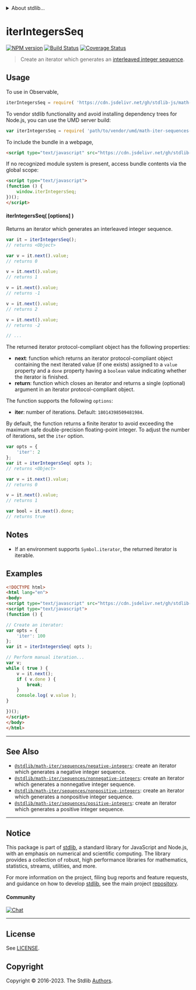 <!--

@license Apache-2.0

Copyright (c) 2020 The Stdlib Authors.

Licensed under the Apache License, Version 2.0 (the "License");
you may not use this file except in compliance with the License.
You may obtain a copy of the License at

   http://www.apache.org/licenses/LICENSE-2.0

Unless required by applicable law or agreed to in writing, software
distributed under the License is distributed on an "AS IS" BASIS,
WITHOUT WARRANTIES OR CONDITIONS OF ANY KIND, either express or implied.
See the License for the specific language governing permissions and
limitations under the License.

-->


<details>
  <summary>
    About stdlib...
  </summary>
  <p>We believe in a future in which the web is a preferred environment for numerical computation. To help realize this future, we've built stdlib. stdlib is a standard library, with an emphasis on numerical and scientific computation, written in JavaScript (and C) for execution in browsers and in Node.js.</p>
  <p>The library is fully decomposable, being architected in such a way that you can swap out and mix and match APIs and functionality to cater to your exact preferences and use cases.</p>
  <p>When you use stdlib, you can be absolutely certain that you are using the most thorough, rigorous, well-written, studied, documented, tested, measured, and high-quality code out there.</p>
  <p>To join us in bringing numerical computing to the web, get started by checking us out on <a href="https://github.com/stdlib-js/stdlib">GitHub</a>, and please consider <a href="https://opencollective.com/stdlib">financially supporting stdlib</a>. We greatly appreciate your continued support!</p>
</details>

# iterIntegersSeq

[![NPM version][npm-image]][npm-url] [![Build Status][test-image]][test-url] [![Coverage Status][coverage-image]][coverage-url] <!-- [![dependencies][dependencies-image]][dependencies-url] -->

> Create an iterator which generates an [interleaved integer sequence][oeis-a001057].

<!-- Section to include introductory text. Make sure to keep an empty line after the intro `section` element and another before the `/section` close. -->

<section class="intro">

</section>

<!-- /.intro -->

<!-- Package usage documentation. -->



<section class="usage">

## Usage

To use in Observable,

```javascript
iterIntegersSeq = require( 'https://cdn.jsdelivr.net/gh/stdlib-js/math-iter-sequences-integers@v0.1.0-umd/browser.js' )
```

To vendor stdlib functionality and avoid installing dependency trees for Node.js, you can use the UMD server build:

```javascript
var iterIntegersSeq = require( 'path/to/vendor/umd/math-iter-sequences-integers/index.js' )
```

To include the bundle in a webpage,

```html
<script type="text/javascript" src="https://cdn.jsdelivr.net/gh/stdlib-js/math-iter-sequences-integers@v0.1.0-umd/browser.js"></script>
```

If no recognized module system is present, access bundle contents via the global scope:

```html
<script type="text/javascript">
(function () {
    window.iterIntegersSeq;
})();
</script>
```

#### iterIntegersSeq( \[options] )

Returns an iterator which generates an interleaved integer sequence.

```javascript
var it = iterIntegersSeq();
// returns <Object>

var v = it.next().value;
// returns 0

v = it.next().value;
// returns 1

v = it.next().value;
// returns -1

v = it.next().value;
// returns 2

v = it.next().value;
// returns -2

// ...
```

The returned iterator protocol-compliant object has the following properties:

-   **next**: function which returns an iterator protocol-compliant object containing the next iterated value (if one exists) assigned to a `value` property and a `done` property having a `boolean` value indicating whether the iterator is finished.
-   **return**: function which closes an iterator and returns a single (optional) argument in an iterator protocol-compliant object.

The function supports the following `options`:

-   **iter**: number of iterations. Default: `18014398509481984`.

By default, the function returns a finite iterator to avoid exceeding the maximum safe double-precision floating-point integer. To adjust the number of iterations, set the `iter` option.

```javascript
var opts = {
    'iter': 2
};
var it = iterIntegersSeq( opts );
// returns <Object>

var v = it.next().value;
// returns 0

v = it.next().value;
// returns 1

var bool = it.next().done;
// returns true
```

</section>

<!-- /.usage -->

<!-- Package usage notes. Make sure to keep an empty line after the `section` element and another before the `/section` close. -->

<section class="notes">

## Notes

-   If an environment supports `Symbol.iterator`, the returned iterator is iterable.

</section>

<!-- /.notes -->

<!-- Package usage examples. -->

<section class="examples">

## Examples

<!-- eslint no-undef: "error" -->

```html
<!DOCTYPE html>
<html lang="en">
<body>
<script type="text/javascript" src="https://cdn.jsdelivr.net/gh/stdlib-js/math-iter-sequences-integers@v0.1.0-umd/browser.js"></script>
<script type="text/javascript">
(function () {

// Create an iterator:
var opts = {
    'iter': 100
};
var it = iterIntegersSeq( opts );

// Perform manual iteration...
var v;
while ( true ) {
    v = it.next();
    if ( v.done ) {
        break;
    }
    console.log( v.value );
}

})();
</script>
</body>
</html>
```

</section>

<!-- /.examples -->

<!-- Section to include cited references. If references are included, add a horizontal rule *before* the section. Make sure to keep an empty line after the `section` element and another before the `/section` close. -->

<section class="references">

</section>

<!-- /.references -->

<!-- Section for related `stdlib` packages. Do not manually edit this section, as it is automatically populated. -->

<section class="related">

* * *

## See Also

-   <span class="package-name">[`@stdlib/math-iter/sequences/negative-integers`][@stdlib/math/iter/sequences/negative-integers]</span><span class="delimiter">: </span><span class="description">create an iterator which generates a negative integer sequence.</span>
-   <span class="package-name">[`@stdlib/math-iter/sequences/nonnegative-integers`][@stdlib/math/iter/sequences/nonnegative-integers]</span><span class="delimiter">: </span><span class="description">create an iterator which generates a nonnegative integer sequence.</span>
-   <span class="package-name">[`@stdlib/math-iter/sequences/nonpositive-integers`][@stdlib/math/iter/sequences/nonpositive-integers]</span><span class="delimiter">: </span><span class="description">create an iterator which generates a nonpositive integer sequence.</span>
-   <span class="package-name">[`@stdlib/math-iter/sequences/positive-integers`][@stdlib/math/iter/sequences/positive-integers]</span><span class="delimiter">: </span><span class="description">create an iterator which generates a positive integer sequence.</span>

</section>

<!-- /.related -->

<!-- Section for all links. Make sure to keep an empty line after the `section` element and another before the `/section` close. -->


<section class="main-repo" >

* * *

## Notice

This package is part of [stdlib][stdlib], a standard library for JavaScript and Node.js, with an emphasis on numerical and scientific computing. The library provides a collection of robust, high performance libraries for mathematics, statistics, streams, utilities, and more.

For more information on the project, filing bug reports and feature requests, and guidance on how to develop [stdlib][stdlib], see the main project [repository][stdlib].

#### Community

[![Chat][chat-image]][chat-url]

---

## License

See [LICENSE][stdlib-license].


## Copyright

Copyright &copy; 2016-2023. The Stdlib [Authors][stdlib-authors].

</section>

<!-- /.stdlib -->

<!-- Section for all links. Make sure to keep an empty line after the `section` element and another before the `/section` close. -->

<section class="links">

[npm-image]: http://img.shields.io/npm/v/@stdlib/math-iter-sequences-integers.svg
[npm-url]: https://npmjs.org/package/@stdlib/math-iter-sequences-integers

[test-image]: https://github.com/stdlib-js/math-iter-sequences-integers/actions/workflows/test.yml/badge.svg?branch=v0.1.0
[test-url]: https://github.com/stdlib-js/math-iter-sequences-integers/actions/workflows/test.yml?query=branch:v0.1.0

[coverage-image]: https://img.shields.io/codecov/c/github/stdlib-js/math-iter-sequences-integers/main.svg
[coverage-url]: https://codecov.io/github/stdlib-js/math-iter-sequences-integers?branch=main

<!--

[dependencies-image]: https://img.shields.io/david/stdlib-js/math-iter-sequences-integers.svg
[dependencies-url]: https://david-dm.org/stdlib-js/math-iter-sequences-integers/main

-->

[chat-image]: https://img.shields.io/gitter/room/stdlib-js/stdlib.svg
[chat-url]: https://app.gitter.im/#/room/#stdlib-js_stdlib:gitter.im

[stdlib]: https://github.com/stdlib-js/stdlib

[stdlib-authors]: https://github.com/stdlib-js/stdlib/graphs/contributors

[umd]: https://github.com/umdjs/umd
[es-module]: https://developer.mozilla.org/en-US/docs/Web/JavaScript/Guide/Modules

[deno-url]: https://github.com/stdlib-js/math-iter-sequences-integers/tree/deno
[umd-url]: https://github.com/stdlib-js/math-iter-sequences-integers/tree/umd
[esm-url]: https://github.com/stdlib-js/math-iter-sequences-integers/tree/esm
[branches-url]: https://github.com/stdlib-js/math-iter-sequences-integers/blob/main/branches.md

[stdlib-license]: https://raw.githubusercontent.com/stdlib-js/math-iter-sequences-integers/main/LICENSE

[oeis-a001057]: https://oeis.org/A001057

<!-- <related-links> -->

[@stdlib/math/iter/sequences/negative-integers]: https://github.com/stdlib-js/math-iter-sequences-negative-integers/tree/umd

[@stdlib/math/iter/sequences/nonnegative-integers]: https://github.com/stdlib-js/math-iter-sequences-nonnegative-integers/tree/umd

[@stdlib/math/iter/sequences/nonpositive-integers]: https://github.com/stdlib-js/math-iter-sequences-nonpositive-integers/tree/umd

[@stdlib/math/iter/sequences/positive-integers]: https://github.com/stdlib-js/math-iter-sequences-positive-integers/tree/umd

<!-- </related-links> -->

</section>

<!-- /.links -->

